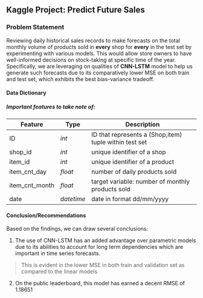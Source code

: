 ## Kaggle Project: Predict Future Sales

### Problem Statement

Reviewing daily historical sales records to make forecasts on the total monthly volume of products sold in **every** shop for **every** in the test set by experimenting with various models. 
This would allow store owners to have well-informed decisions on stock-taking at specific time of the year. 
Specifically, we are leveraging on qualities of **CNN-LSTM** model to help us generate such forecasts due to its comparatively lower MSE on both train and test set, which exhibits the best bias-variance tradeoff.

#### Data Dictionary
##### Important features to take note of:
|Feature|Type|Description|
|---|---|---|
|ID|*int*|ID that represents a (Shop,item) tuple within test set| 
|shop_id|*int*|unique identifier of a shop| 
|item_id |*int*|unique identifier of a product| 
|item_cnt_day |*float*|number of daily products sold|
|item_cnt_month |*float*|target variable: number of monthly products sold|
|date|*datetime*|date in format dd/mm/yyyy|


#### Conclusion/Recommendations
Based on the findings, we can draw several conclusions: <br>

1) The use of CNN-LSTM has an added advantage over parametric models due to its abilities to account for long term dependencies which are important in time series forecasts. 
> This is evident in the lower MSE in both train and validation set as compared to the linear models

2) On the public leaderboard, this model has earned a decent RMSE of 1.18651 